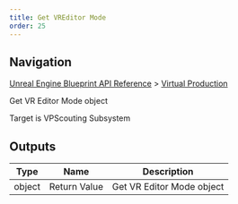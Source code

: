 ```yaml
---
title: Get VREditor Mode
order: 25
---
```

## Navigation

[Unreal Engine Blueprint API Reference](https://dev.epicgames.com/documentation/en-us/unreal-engine/BlueprintAPI) > [Virtual Production](https://dev.epicgames.com/documentation/en-us/unreal-engine/BlueprintAPI/VirtualProduction)

Get VR Editor Mode object

Target is VPScouting Subsystem

## Outputs

| Type | Name | Description |
| --- | --- | --- |
| object | Return Value | Get VR Editor Mode object |
